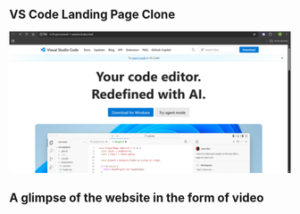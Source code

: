 ## VS Code Landing Page Clone

![Image](./vscode-landing-page.png)

## A glimpse of the website in the form of video
